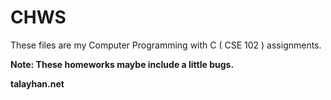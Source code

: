 CHWS
====

These files are my Computer Programming with C ( CSE 102 ) assignments.

<strong>Note: These homeworks maybe include a little bugs.

talayhan.net</strong>
